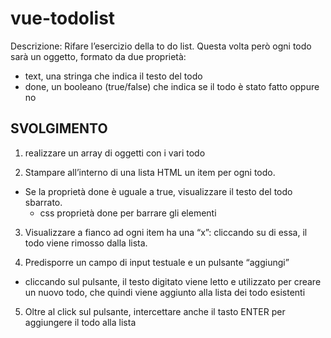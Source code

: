 vue-todolist
===
Descrizione:
Rifare l’esercizio della to do list.
Questa volta però ogni todo sarà un oggetto, formato da due proprietà:
  - text, una stringa che indica il testo del todo
  - done, un booleano (true/false) che indica se il todo è stato fatto oppure no

## SVOLGIMENTO
1. realizzare un array di oggetti con i vari todo

2. Stampare all’interno di una lista HTML un item per ogni todo.
  - Se la proprietà done è uguale a true, visualizzare il testo del todo sbarrato.
    - css proprietà done per barrare gli elementi

3. Visualizzare a fianco ad ogni item ha una “x”: cliccando su di essa, il todo viene rimosso dalla lista.

4. Predisporre un campo di input testuale e un pulsante “aggiungi”
  - cliccando sul pulsante, il testo digitato viene letto e utilizzato per creare un nuovo todo, che quindi viene aggiunto alla lista dei todo esistenti

5. Oltre al click sul pulsante, intercettare anche il tasto ENTER per aggiungere il todo alla lista